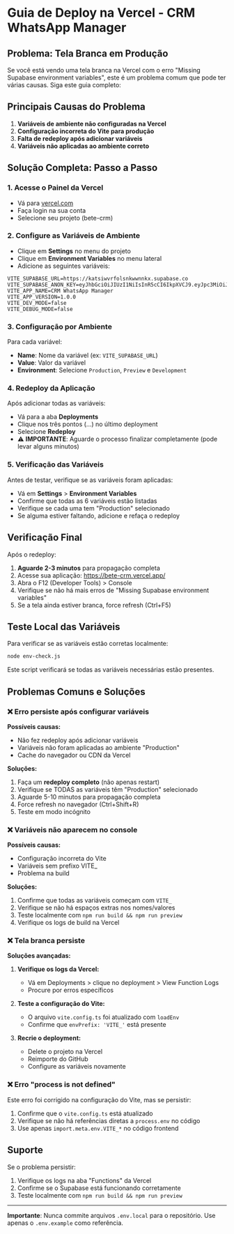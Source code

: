 # Guia de Deploy na Vercel - CRM WhatsApp Manager

## Problema: Tela Branca em Produção

Se você está vendo uma tela branca na Vercel com o erro "Missing Supabase environment variables", este é um problema comum que pode ter várias causas. Siga este guia completo:

## Principais Causas do Problema

1. **Variáveis de ambiente não configuradas na Vercel**
2. **Configuração incorreta do Vite para produção**
3. **Falta de redeploy após adicionar variáveis**
4. **Variáveis não aplicadas ao ambiente correto**

## Solução Completa: Passo a Passo

### 1. Acesse o Painel da Vercel
- Vá para [vercel.com](https://vercel.com)
- Faça login na sua conta
- Selecione seu projeto (bete-crm)

### 2. Configure as Variáveis de Ambiente
- Clique em **Settings** no menu do projeto
- Clique em **Environment Variables** no menu lateral
- Adicione as seguintes variáveis:

```
VITE_SUPABASE_URL=https://katsiwvrfolsnkwwnnkx.supabase.co
VITE_SUPABASE_ANON_KEY=eyJhbGciOiJIUzI1NiIsInR5cCI6IkpXVCJ9.eyJpc3MiOiJzdXBhYmFzZSIsInJlZiI6ImthdHNpd3ZyZm9sc25rd3dubmt4Iiwicm9sZSI6ImFub24iLCJpYXQiOjE3NDk4NDQyMzQsImV4cCI6MjA2NTQyMDIzNH0.blmo4dk4c7JrXjmPLHPk_bzV6ad_eeFiyCvr4lw4CAc
VITE_APP_NAME=CRM WhatsApp Manager
VITE_APP_VERSION=1.0.0
VITE_DEV_MODE=false
VITE_DEBUG_MODE=false
```

### 3. Configuração por Ambiente
Para cada variável:
- **Name**: Nome da variável (ex: `VITE_SUPABASE_URL`)
- **Value**: Valor da variável
- **Environment**: Selecione `Production`, `Preview` e `Development`

### 4. Redeploy da Aplicação
Após adicionar todas as variáveis:
- Vá para a aba **Deployments**
- Clique nos três pontos (...) no último deployment
- Selecione **Redeploy**
- ⚠️ **IMPORTANTE**: Aguarde o processo finalizar completamente (pode levar alguns minutos)

### 5. Verificação das Variáveis
Antes de testar, verifique se as variáveis foram aplicadas:
- Vá em **Settings** > **Environment Variables**
- Confirme que todas as 6 variáveis estão listadas
- Verifique se cada uma tem "Production" selecionado
- Se alguma estiver faltando, adicione e refaça o redeploy

## Verificação Final

Após o redeploy:
1. **Aguarde 2-3 minutos** para propagação completa
2. Acesse sua aplicação: https://bete-crm.vercel.app/
3. Abra o F12 (Developer Tools) > Console
4. Verifique se não há mais erros de "Missing Supabase environment variables"
5. Se a tela ainda estiver branca, force refresh (Ctrl+F5)

## Teste Local das Variáveis

Para verificar se as variáveis estão corretas localmente:
```bash
node env-check.js
```

Este script verificará se todas as variáveis necessárias estão presentes.

## Problemas Comuns e Soluções

### ❌ Erro persiste após configurar variáveis
**Possíveis causas:**
- Não fez redeploy após adicionar variáveis
- Variáveis não foram aplicadas ao ambiente "Production"
- Cache do navegador ou CDN da Vercel

**Soluções:**
1. Faça um **redeploy completo** (não apenas restart)
2. Verifique se TODAS as variáveis têm "Production" selecionado
3. Aguarde 5-10 minutos para propagação completa
4. Force refresh no navegador (Ctrl+Shift+R)
5. Teste em modo incógnito

### ❌ Variáveis não aparecem no console
**Possíveis causas:**
- Configuração incorreta do Vite
- Variáveis sem prefixo VITE_
- Problema na build

**Soluções:**
1. Confirme que todas as variáveis começam com `VITE_`
2. Verifique se não há espaços extras nos nomes/valores
3. Teste localmente com `npm run build && npm run preview`
4. Verifique os logs de build na Vercel

### ❌ Tela branca persiste
**Soluções avançadas:**
1. **Verifique os logs da Vercel:**
   - Vá em Deployments > clique no deployment > View Function Logs
   - Procure por erros específicos

2. **Teste a configuração do Vite:**
   - O arquivo `vite.config.ts` foi atualizado com `loadEnv`
   - Confirme que `envPrefix: 'VITE_'` está presente

3. **Recrie o deployment:**
   - Delete o projeto na Vercel
   - Reimporte do GitHub
   - Configure as variáveis novamente

### ❌ Erro "process is not defined"
Este erro foi corrigido na configuração do Vite, mas se persistir:
1. Confirme que o `vite.config.ts` está atualizado
2. Verifique se não há referências diretas a `process.env` no código
3. Use apenas `import.meta.env.VITE_*` no código frontend

## Suporte

Se o problema persistir:
1. Verifique os logs na aba "Functions" da Vercel
2. Confirme se o Supabase está funcionando corretamente
3. Teste localmente com `npm run build && npm run preview`

---

**Importante**: Nunca commite arquivos `.env.local` para o repositório. Use apenas o `.env.example` como referência.
